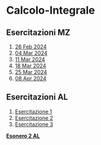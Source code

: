 # Calcolo-Integrale


## Esercitazioni MZ
1. [26 Feb 2024](/Esercitazioni/MZ/Esercitazione%201%20(26%20Feb%202024).md)
2. [04 Mar 2024](/Esercitazioni/MZ/Esercitazione%202%20(4%20Mar%202024).md)
3. [11 Mar 2024](/Esercitazioni/MZ/Esercitazione%203%20(11%20Mar%202024).md)
4. [18 Mar 2024](/Esercitazioni/MZ/Esercitazione%204%20(18%20Mar%202024).md)
5. [25 Mar 2024](/Esercitazioni/MZ/Esercitazione%205%20(25%20Mar%202024).md)
6. [08 Apr 2024](/Esercitazioni/MZ/Esercitazione%206%20(8%20Apr%202024).md)

## Esercitazioni AL
1. [Esercitazione 1](/Esercitazioni/AF/Esercitazione1.md)
2. [Esercitazione 2](/Esercitazioni/AF/Esercitazione2.md)
3. [Esercitazione 3](/Esercitazioni/AF/Esercitazione3.md)

**[Esonero 2 AL](/Esercitazioni/AF/Esonero2.md)**
